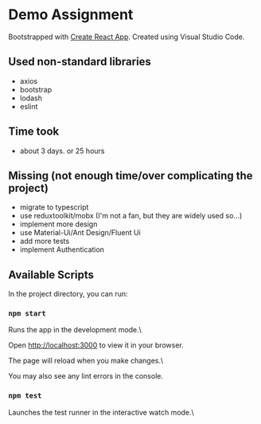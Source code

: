 # Demo Assignment

Bootstrapped with [Create React App](https://github.com/facebook/create-react-app).
Created using Visual Studio Code.

## Used non-standard libraries

- axios
- bootstrap
- lodash
- eslint

## Time took
- about 3 days. or 25 hours

## Missing (not enough time/over complicating the project)

- migrate to typescript
- use reduxtoolkit/mobx (I'm not a fan, but they are widely used so...)
- implement more design
- use Material-Ui/Ant Design/Fluent Ui
- add more tests
- implement Authentication

## Available Scripts

In the project directory, you can run:

### `npm start`

Runs the app in the development mode.\

Open [http://localhost:3000](http://localhost:3000) to view it in your browser.

The page will reload when you make changes.\

You may also see any lint errors in the console.

### `npm test`

Launches the test runner in the interactive watch mode.\
